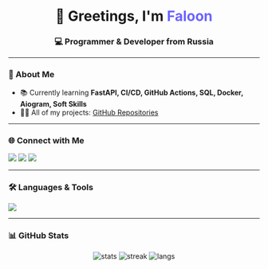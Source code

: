 <h1 align="center">👋 Greetings, I'm <span style="color:#6C63FF;">Faloon</span></h1>
<h3 align="center">💻 Programmer & Developer from Russia</h3>

---

### 🚀 About Me  
- 📚 Currently learning **FastAPI, CI/CD, GitHub Actions, SQL, Docker, Aiogram, Soft Skills**  
- 👨‍💻 All of my projects: [GitHub Repositories](https://github.com/FaloonAI?tab=repositories)  

---

### 🌐 Connect with Me
<p align="left">
  <a href="https://t.me/YOUR_TELEGRAM" target="_blank"><img src="https://img.shields.io/badge/Telegram-2CA5E0?style=for-the-badge&logo=telegram&logoColor=white"/></a>
  <a href="mailto:your@email.com"><img src="https://img.shields.io/badge/Email-D14836?style=for-the-badge&logo=gmail&logoColor=white"/></a>
  <a href="https://linkedin.com/in/YOUR_LINKEDIN" target="_blank"><img src="https://img.shields.io/badge/LinkedIn-0A66C2?style=for-the-badge&logo=linkedin&logoColor=white"/></a>
</p>

---

### 🛠 Languages & Tools
<p align="left">
  <img src="https://skillicons.dev/icons?i=python,fastapi,aiogram,postgresql,redis,docker,git,linux,bash,cpp,c,photoshop" />
</p>

---

### 📊 GitHub Stats
<p align="center">
  <img src="https://github-readme-stats.vercel.app/api?username=faloonai&show_icons=true&theme=tokyonight" alt="stats"/>
  <img src="https://github-readme-streak-stats.herokuapp.com/?user=faloonai&theme=tokyonight" alt="streak"/>
  <img src="https://github-readme-stats.vercel.app/api/top-langs?username=faloonai&layout=compact&theme=tokyonight" alt="langs"/>
</p>
